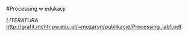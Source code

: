 #Processing w edukacji


*LITERATURA*
http://grafit.mchtr.pw.edu.pl/~mozaryn/publikacje/Processing_lab1.pdf
